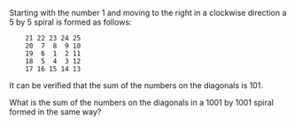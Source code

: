 Starting with the number 1 and moving to the right in a clockwise direction a 5 by 5 spiral
is formed as follows:

		21 22 23 24 25
		20  7  8  9 10
		19  6  1  2 11
		18  5  4  3 12
		17 16 15 14 13

It can be verified that the sum of the numbers on the diagonals is 101.

What is the sum of the numbers on the diagonals in a 1001 by 1001 spiral formed in the same way?
